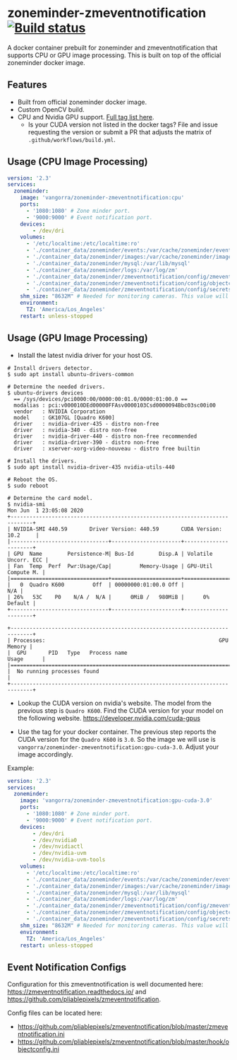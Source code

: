 # zoneminder-zmeventnotification [![Build status](https://github.com/vangorra/zoneminder-zmeventnotification/workflows/Build/badge.svg?branch=master)](https://github.com/vangorra/zoneminder-zmeventnotification/actions?workflow=Build)
A docker container prebuilt for zoneminder and zmeventnotification that supports CPU or GPU image processing. This is built on top of the official zoneminder docker image.

## Features

- Built from official zoneminder docker image.
- Custom OpenCV build.
- CPU and Nvidia GPU support. [Full tag list here](https://hub.docker.com/repository/docker/vangorra/zoneminder-zmeventnotification/tags).
  - Is your CUDA version not listed in the docker tags? File and issue requesting the version or submit a PR that adjusts the matrix of `.github/workflows/build.yml`.

## Usage (CPU Image Processing)
```yaml
version: '2.3'
services:
  zoneminder:
    image: 'vangorra/zoneminder-zmeventnotification:cpu'
    ports:
      - '1080:1080' # Zone minder port.
      - '9000:9000' # Event notification port.
    devices:
        - /dev/dri
    volumes:
      - '/etc/localtime:/etc/localtime:ro'
      - './container_data/zoneminder/events:/var/cache/zoneminder/events'
      - './container_data/zoneminder/images:/var/cache/zoneminder/images'
      - './container_data/zoneminder/mysql:/var/lib/mysql'
      - './container_data/zoneminder/logs:/var/log/zm'
      - './container_data/zoneminder/zmeventnotification/config/zmeventnotification.ini:/etc/zm/zmeventnotification.ini:ro'
      - './container_data/zoneminder/zmeventnotification/config/objectconfig.ini:/etc/zm/objectconfig.ini:ro'
      - './container_data/zoneminder/zmeventnotification/config/secrets.ini:/etc/zm/secrets.ini:ro'
    shm_size: "8632M" # Needed for monitoring cameras. This value will vary depending on your setup and cameras.
    environment:
      TZ: 'America/Los_Angeles'
    restart: unless-stopped
```

## Usage (GPU Image Processing)
- Install the latest nvidia driver for your host OS.
```
# Install drivers detector.
$ sudo apt install ubuntu-drivers-common

# Determine the needed drivers.
$ ubuntu-drivers devices
  == /sys/devices/pci0000:00/0000:00:01.0/0000:01:00.0 ==
  modalias : pci:v000010DEd00000FFAsv0000103Csd0000094Bbc03sc00i00
  vendor   : NVIDIA Corporation
  model    : GK107GL [Quadro K600]
  driver   : nvidia-driver-435 - distro non-free
  driver   : nvidia-340 - distro non-free
  driver   : nvidia-driver-440 - distro non-free recommended
  driver   : nvidia-driver-390 - distro non-free
  driver   : xserver-xorg-video-nouveau - distro free builtin

# Install the drivers.
$ sudo apt install nvidia-driver-435 nvidia-utils-440

# Reboot the OS.
$ sudo reboot

# Determine the card model.
$ nvidia-smi 
Mon Jun  1 23:05:08 2020       
+-----------------------------------------------------------------------------+
| NVIDIA-SMI 440.59       Driver Version: 440.59       CUDA Version: 10.2     |
|-------------------------------+----------------------+----------------------+
| GPU  Name        Persistence-M| Bus-Id        Disp.A | Volatile Uncorr. ECC |
| Fan  Temp  Perf  Pwr:Usage/Cap|         Memory-Usage | GPU-Util  Compute M. |
|===============================+======================+======================|
|   0  Quadro K600         Off  | 00000000:01:00.0 Off |                  N/A |
| 26%   53C    P0    N/A /  N/A |      0MiB /   980MiB |      0%      Default |
+-------------------------------+----------------------+----------------------+
                                                                               
+-----------------------------------------------------------------------------+
| Processes:                                                       GPU Memory |
|  GPU       PID   Type   Process name                             Usage      |
|=============================================================================|
|  No running processes found                                                 |
+-----------------------------------------------------------------------------+
```

- Lookup the CUDA version on nvidia's website.
The model from the previous step is `Quadro K600`. Find the CUDA version for your model on the following website.
https://developer.nvidia.com/cuda-gpus

- Use the tag for your docker container.
The previous step reports the CUDA version for the `Quadro K600` is `3.0`. So the image we will use is `vangorra/zoneminder-zmeventnotification:gpu-cuda-3.0`.
Adjust your image accordingly.

Example:
```yaml
version: '2.3'
services:
  zoneminder:
    image: 'vangorra/zoneminder-zmeventnotification:gpu-cuda-3.0'
    ports:
      - '1080:1080' # Zone minder port.
      - '9000:9000' # Event notification port.
    devices:
        - /dev/dri
        - /dev/nvidia0
        - /dev/nvidiactl
        - /dev/nvidia-uvm
        - /dev/nvidia-uvm-tools
    volumes:
      - '/etc/localtime:/etc/localtime:ro'
      - './container_data/zoneminder/events:/var/cache/zoneminder/events'
      - './container_data/zoneminder/images:/var/cache/zoneminder/images'
      - './container_data/zoneminder/mysql:/var/lib/mysql'
      - './container_data/zoneminder/logs:/var/log/zm'
      - './container_data/zoneminder/zmeventnotification/config/zmeventnotification.ini:/etc/zm/zmeventnotification.ini:ro'
      - './container_data/zoneminder/zmeventnotification/config/objectconfig.ini:/etc/zm/objectconfig.ini:ro'
      - './container_data/zoneminder/zmeventnotification/config/secrets.ini:/etc/zm/secrets.ini:ro'
    shm_size: "8632M" # Needed for monitoring cameras. This value will vary depending on your setup and cameras.
    environment:
      TZ: 'America/Los_Angeles'
    restart: unless-stopped
```

## Event Notification Configs
Configuration for this zmeventnotification is well documented here: https://zmeventnotification.readthedocs.io/ and https://github.com/pliablepixels/zmeventnotification.

Config files can be located here:
- https://github.com/pliablepixels/zmeventnotification/blob/master/zmeventnotification.ini
- https://github.com/pliablepixels/zmeventnotification/blob/master/hook/objectconfig.ini
